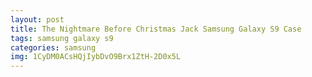 ```yaml
---
layout: post
title: The Nightmare Before Christmas Jack Samsung Galaxy S9 Case
tags: samsung galaxy s9
categories: samsung
img: 1CyDM0ACsHQjIybDvO9Brx1ZtH-2D0x5L
---
```

